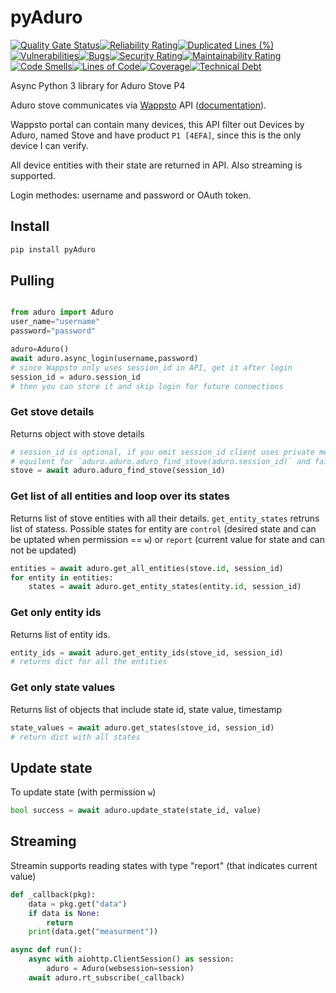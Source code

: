 # pyAduro

[![Quality Gate Status](https://sonarcloud.io/api/project_badges/measure?project=pyAduro&metric=alert_status)](https://sonarcloud.io/summary/new_code?id=pyAduro)[![Reliability Rating](https://sonarcloud.io/api/project_badges/measure?project=pyAduro&metric=reliability_rating)](https://sonarcloud.io/summary/new_code?id=pyAduro)[![Duplicated Lines (%)](https://sonarcloud.io/api/project_badges/measure?project=pyAduro&metric=duplicated_lines_density)](https://sonarcloud.io/summary/new_code?id=pyAduro)[![Vulnerabilities](https://sonarcloud.io/api/project_badges/measure?project=pyAduro&metric=vulnerabilities)](https://sonarcloud.io/summary/new_code?id=pyAduro)[![Bugs](https://sonarcloud.io/api/project_badges/measure?project=pyAduro&metric=bugs)](https://sonarcloud.io/summary/new_code?id=pyAduro)[![Security Rating](https://sonarcloud.io/api/project_badges/measure?project=pyAduro&metric=security_rating)](https://sonarcloud.io/summary/new_code?id=pyAduro)[![Maintainability Rating](https://sonarcloud.io/api/project_badges/measure?project=pyAduro&metric=sqale_rating)](https://sonarcloud.io/summary/new_code?id=pyAduro)[![Code Smells](https://sonarcloud.io/api/project_badges/measure?project=pyAduro&metric=code_smells)](https://sonarcloud.io/summary/new_code?id=pyAduro)[![Lines of Code](https://sonarcloud.io/api/project_badges/measure?project=pyAduro&metric=ncloc)](https://sonarcloud.io/summary/new_code?id=pyAduro)[![Coverage](https://sonarcloud.io/api/project_badges/measure?project=pyAduro&metric=coverage)](https://sonarcloud.io/summary/new_code?id=pyAduro)[![Technical Debt](https://sonarcloud.io/api/project_badges/measure?project=pyAduro&metric=sqale_index)](https://sonarcloud.io/summary/new_code?id=pyAduro)

Async Python 3 library for Aduro Stove P4

Aduro stove communicates via [Wappsto](https://wappsto.seluxit.com) API ([documentation](https://documentation.wappsto.com/#/docs/introduction/introduction)).

Wappsto portal can contain many devices, this API filter out Devices by Aduro, named Stove and have product `P1 [4EFA]`, since this is the only device I can verify.

All device entities with their state are returned in API. Also streaming is supported.

Login methodes: username and password or OAuth token.

## Install

```bash
pip install pyAduro
```

## Pulling

```python

from aduro import Aduro
user_name="username"
password="password"

aduro=Aduro()
await aduro.async_login(username,password)
# since Wappsto only uses session_id in API, get it after login
session_id = aduro.session_id
# then you can store it and skip login for future connections
```

### Get stove details

Returns object with stove details

```python
# session_id is optional, if you omit session_id client uses private member
# equilent for `aduro.aduro.aduro_find_stove(aduro.session_id)` and fails if login was not priorly invoked
stove = await aduro.aduro_find_stove(session_id)
```

### Get list of all entities and loop over its states

Returns list of stove entities with all their details. `get_entity_states` retruns list of statess. Possible states for entity are `control` (desired state and can be uptated when permission == `w`) or `report` (current value for state and can not be updated)

```python
entities = await aduro.get_all_entities(stove.id, session_id)
for entity in entities:
    states = await aduro.get_entity_states(entity.id, session_id)
```

### Get only entity ids

Returns list of entity ids.

```python
entity_ids = await aduro.get_entity_ids(stove_id, session_id)
# returns dict for all the entities
```

### Get only state values

Returns list of objects that include state id, state value, timestamp

```python
state_values = await aduro.get_states(stove_id, session_id)
# return dict with all states
```

## Update state

To update state (with permission `w`)

```python
bool success = await aduro.update_state(state_id, value)

```

## Streaming

Streamin supports reading states with type "report" (that indicates current value)

```python
def _callback(pkg):
    data = pkg.get("data")
    if data is None:
        return
    print(data.get("measurment"))

async def run():
    async with aiohttp.ClientSession() as session:
        aduro = Aduro(websession=session)
    await aduro.rt_subscribe(_callback)
```
